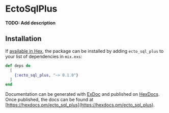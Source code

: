 # EctoSqlPlus

**TODO: Add description**

## Installation

If [available in Hex](https://hex.pm/docs/publish), the package can be installed
by adding `ecto_sql_plus` to your list of dependencies in `mix.exs`:

```elixir
def deps do
  [
    {:ecto_sql_plus, "~> 0.1.0"}
  ]
end
```

Documentation can be generated with [ExDoc](https://github.com/elixir-lang/ex_doc)
and published on [HexDocs](https://hexdocs.pm). Once published, the docs can
be found at [https://hexdocs.pm/ecto_sql_plus](https://hexdocs.pm/ecto_sql_plus).

